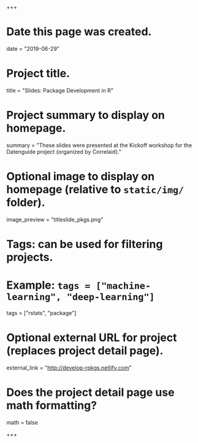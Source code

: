 +++
# Date this page was created.
date = "2019-06-29"

# Project title.
title = "Slides: Package Development in R"

# Project summary to display on homepage.
summary = "These slides were presented at the Kickoff workshop for the Datenguide project (organized by Correlaid)."

# Optional image to display on homepage (relative to `static/img/` folder).
image_preview = "titleslide_pkgs.png"

# Tags: can be used for filtering projects.
# Example: `tags = ["machine-learning", "deep-learning"]`
tags = ["rstats", "package"]

# Optional external URL for project (replaces project detail page).
external_link = "http://develop-rpkgs.netlify.com"

# Does the project detail page use math formatting?
math = false

+++

